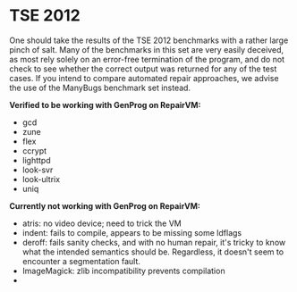 TSE 2012
========

One should take the results of the TSE 2012 benchmarks with a rather large
pinch of salt. Many of the benchmarks in this set are very easily deceived, as
most rely solely on an error-free termination of the program, and do not check
to see whether the correct output was returned for any of the test cases. If
you intend to compare automated repair approaches, we advise the use of the
ManyBugs benchmark set instead.

**Verified to be working with GenProg on RepairVM:**

* gcd
* zune
* flex
* ccrypt
* lighttpd
* look-svr
* look-ultrix
* uniq

**Currently not working with GenProg on RepairVM:**

* atris: no video device; need to trick the VM
* indent: fails to compile, appears to be missing some ldflags
* deroff: fails sanity checks, and with no human repair, it's tricky to know
    what the intended semantics should be. Regardless, it doesn't seem to
    encounter a segmentation fault.
* ImageMagick: zlib incompatibility prevents compilation
* 
